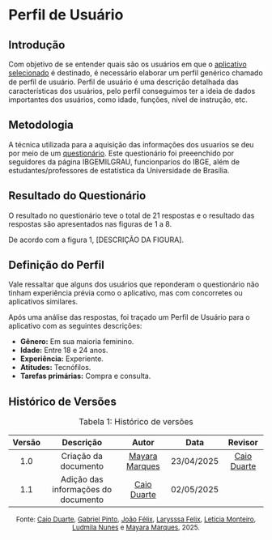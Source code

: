# Perfil de Usuário

## Introdução

Com objetivo de se entender quais são os usuários em que o [aplicativo selecionado](../../Planejamento/AplicativoEscolhido.md) é destinado, é necessário elaborar um perfil genérico chamado de perfil de usuário. Perﬁl de usuário é uma descrição detalhada das características dos usuários, pelo perfil conseguimos ter a ideia de dados importantes dos usuários, como idade, funções, nível de instrução, etc.

## Metodologia

A técnica utilizada para a aquisição das informações dos usuarios se deu por meio de um [questionário](./../tecnicas_selecionadas/questionario.md). Este questionário foi preeenchido por seguidores da página IBGEMILGRAU, funcionparios do IBGE, além de estudantes/professores de estatística da Universidade de Brasília.

## Resultado do Questionário

O resultado no questionário teve o total de 21 respostas e o resultado das respostas são apresentados nas figuras de 1 a 8.

De acordo com a figura 1, [DESCRIÇÃO DA FIGURA].



## Definição do Perfil

Vale ressaltar que alguns dos usuários que reponderam o questionário não tinham experiência prévia como o aplicativo, mas com concorretes ou aplicativos similares.

Após uma análise das respostas, foi traçado um Perfil de Usuário para o aplicativo com as seguintes descrições:

- **Gênero:** Em sua maioria feminino.
- **Idade:** Entre 18 e 24 anos.
- **Experiência:** Experiente.
- **Atitudes:** Tecnófilos.
- **Tarefas primárias:** Compra e consulta.


## Histórico de Versões 
<font size="3"><p style="text-align: center">Tabela 1: Histórico de versões</p></font>

| Versão |Descrição     |Autor                                       |Data    |Revisor|
|:-:     | :-:          | :-:                                        | :-:        |:-:|
|1.0     |Criação da documento|[Mayara Marques](https://github.com/maymarquee)| 23/04/2025 | [Caio Duarte](https://github.com/caioduart3)  |
|1.1     |Adição das informações do documento|[Caio Duarte](https://github.com/caioduart3) | 02/05/2025 |  |

<font size="2"><p style="text-align: center">Fonte: [Caio Duarte](https://github.com/caioduart3), [Gabriel Pinto](https://github.com/GabrielSPinto), [João Félix](https://github.com/joaofmoreiraa), [Larysssa Felix](https://github.com/felixlaryssa), [Letícia Monteiro](https://github.com/LeticiaMonteiroo), [Ludmila Nunes](https://github.com/ludmilaaysha) e [Mayara Marques](https://github.com/maymarquee), 2025.</p></font>